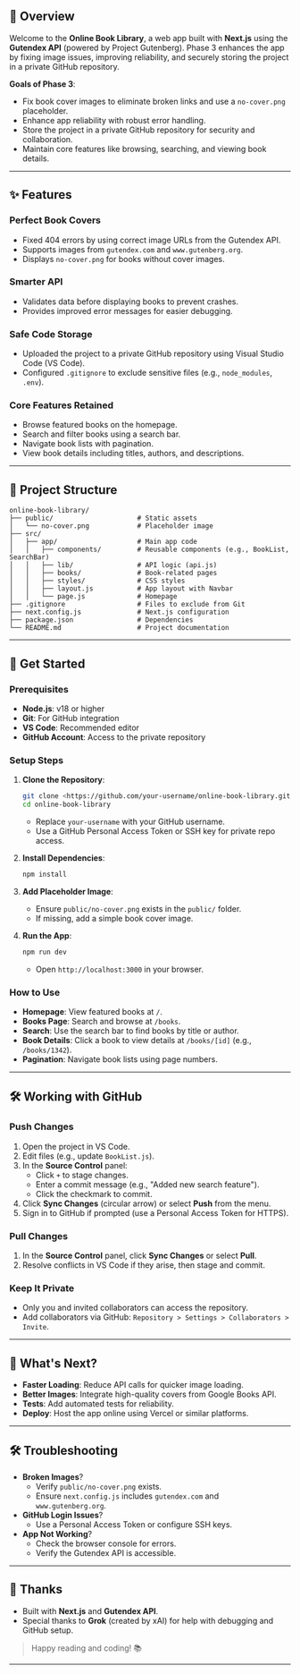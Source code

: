 ## 📖 Overview

Welcome to the **Online Book Library**, a web app built with **Next.js** using the **Gutendex API** (powered by Project Gutenberg). Phase 3 enhances the app by fixing image issues, improving reliability, and securely storing the project in a private GitHub repository.

**Goals of Phase 3**:

- Fix book cover images to eliminate broken links and use a `no-cover.png` placeholder.
- Enhance app reliability with robust error handling.
- Store the project in a private GitHub repository for security and collaboration.
- Maintain core features like browsing, searching, and viewing book details.

---

## ✨ Features

### Perfect Book Covers

- Fixed 404 errors by using correct image URLs from the Gutendex API.
- Supports images from `gutendex.com` and `www.gutenberg.org`.
- Displays `no-cover.png` for books without cover images.

### Smarter API

- Validates data before displaying books to prevent crashes.
- Provides improved error messages for easier debugging.

### Safe Code Storage

- Uploaded the project to a private GitHub repository using Visual Studio Code (VS Code).
- Configured `.gitignore` to exclude sensitive files (e.g., `node_modules`, `.env`).

### Core Features Retained

- Browse featured books on the homepage.
- Search and filter books using a search bar.
- Navigate book lists with pagination.
- View book details including titles, authors, and descriptions.

---

## 📂 Project Structure

```
online-book-library/
├── public/                     # Static assets
│   └── no-cover.png            # Placeholder image
├── src/
│   ├── app/                    # Main app code
│   │   ├── components/         # Reusable components (e.g., BookList, SearchBar)
│   │   ├── lib/                # API logic (api.js)
│   │   ├── books/              # Book-related pages
│   │   ├── styles/             # CSS styles
│   │   ├── layout.js           # App layout with Navbar
│   │   └── page.js             # Homepage
├── .gitignore                  # Files to exclude from Git
├── next.config.js              # Next.js configuration
├── package.json                # Dependencies
└── README.md                   # Project documentation

```

---

## 🚀 Get Started

### Prerequisites

- **Node.js**: v18 or higher
- **Git**: For GitHub integration
- **VS Code**: Recommended editor
- **GitHub Account**: Access to the private repository

### Setup Steps

1. **Clone the Repository**:
    
    ```bash
    git clone <https://github.com/your-username/online-book-library.git>
    cd online-book-library
    
    ```
    
    - Replace `your-username` with your GitHub username.
    - Use a GitHub Personal Access Token or SSH key for private repo access.
2. **Install Dependencies**:
    
    ```bash
    npm install
    
    ```
    
3. **Add Placeholder Image**:
    - Ensure `public/no-cover.png` exists in the `public/` folder.
    - If missing, add a simple book cover image.
4. **Run the App**:
    
    ```bash
    npm run dev
    
    ```
    
    - Open `http://localhost:3000` in your browser.

### How to Use

- **Homepage**: View featured books at `/`.
- **Books Page**: Search and browse at `/books`.
- **Search**: Use the search bar to find books by title or author.
- **Book Details**: Click a book to view details at `/books/[id]` (e.g., `/books/1342`).
- **Pagination**: Navigate book lists using page numbers.

---

## 🛠️ Working with GitHub

### Push Changes

1. Open the project in VS Code.
2. Edit files (e.g., update `BookList.js`).
3. In the **Source Control** panel:
    - Click `+` to stage changes.
    - Enter a commit message (e.g., "Added new search feature").
    - Click the checkmark to commit.
4. Click **Sync Changes** (circular arrow) or select **Push** from the menu.
5. Sign in to GitHub if prompted (use a Personal Access Token for HTTPS).

### Pull Changes

1. In the **Source Control** panel, click **Sync Changes** or select **Pull**.
2. Resolve conflicts in VS Code if they arise, then stage and commit.

### Keep It Private

- Only you and invited collaborators can access the repository.
- Add collaborators via GitHub: `Repository > Settings > Collaborators > Invite`.

---

## 🔮 What's Next?

- **Faster Loading**: Reduce API calls for quicker image loading.
- **Better Images**: Integrate high-quality covers from Google Books API.
- **Tests**: Add automated tests for reliability.
- **Deploy**: Host the app online using Vercel or similar platforms.

---

## 🛠️ Troubleshooting

- **Broken Images**?
    - Verify `public/no-cover.png` exists.
    - Ensure `next.config.js` includes `gutendex.com` and `www.gutenberg.org`.
- **GitHub Login Issues**?
    - Use a Personal Access Token or configure SSH keys.
- **App Not Working**?
    - Check the browser console for errors.
    - Verify the Gutendex API is accessible.

---

## 🙌 Thanks

- Built with **Next.js** and **Gutendex API**.
- Special thanks to **Grok** (created by xAI) for help with debugging and GitHub setup.

> Happy reading and coding! 📚
> 

---
